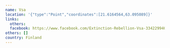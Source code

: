 ```yaml
---
name: Vsa
location: '{"type":"Point","coordinates":[21.6164564,63.095089]}'
links:
  others: 
  facebook: https://www.facebook.com/Extinction-Rebellion-Vsa-334229940573572/
others: []
country: Finland
---
```

